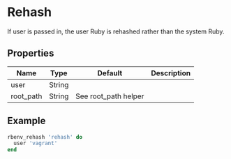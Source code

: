 # Rehash

If user is passed in, the user Ruby is rehashed rather than the system Ruby.

## Properties

| Name      | Type   | Default              | Description |
| --------- | ------ | -------------------- | ----------- |
| user      | String |                      |             |
| root_path | String | See root_path helper |             |

## Example

```ruby
rbenv_rehash 'rehash' do
  user 'vagrant'
end
```
